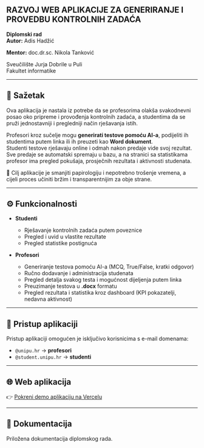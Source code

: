 ## RAZVOJ WEB APLIKACIJE ZA GENERIRANJE I PROVEDBU KONTROLNIH ZADAĆA  

**Diplomski rad**  
**Autor:** Adis Hadžić 

**Mentor:** doc.dr.sc. Nikola Tanković 

Sveučilište Jurja Dobrile u Puli  
Fakultet informatike  

---

## 📌 Sažetak  

Ova aplikacija je nastala iz potrebe da se profesorima olakša svakodnevni posao oko pripreme i provođenja kontrolnih zadaća, a studentima da se pruži jednostavniji i pregledniji način rješavanja istih.  

Profesori kroz sučelje mogu **generirati testove pomoću AI-a**, podijeliti ih studentima putem linka ili ih preuzeti kao **Word dokument**.  
Studenti testove rješavaju online i odmah nakon predaje vide svoj rezultat. Sve predaje se automatski spremaju u bazu, a na stranici sa statistikama profesor ima pregled pokušaja, prosječnih rezultata i aktivnosti studenata.  

🎯 Cilj aplikacije je smanjiti papirologiju i nepotrebno trošenje vremena, a cijeli proces učiniti bržim i transparentnijim za obje strane.  

---

## ⚙️ Funkcionalnosti  

- **Studenti**  
  - Rješavanje kontrolnih zadaća putem poveznice  
  - Pregled i uvid u vlastite rezultate  
  - Pregled statistike postignuća  

- **Profesori**  
  - Generiranje testova pomoću AI-a (MCQ, True/False, kratki odgovor)  
  - Ručno dodavanje i administracija studenata  
  - Pregled detalja svakog testa i mogućnost dijeljenja putem linka  
  - Preuzimanje testova u **.docx** formatu  
  - Pregled rezultata i statistika kroz dashboard (KPI pokazatelji, nedavna aktivnost)  

---

## 🔑 Pristup aplikaciji

Pristup aplikaciji omogućen je isključivo korisnicima s e-mail domenama:  
- `@unipu.hr` → **profesori**  
- `@student.unipu.hr` → **studenti**  

---

## 🌐 Web aplikacija  

👉 [Pokreni demo aplikaciju na Vercelu](https://admin-dashboard-v2-five.vercel.app/)  

---

## 📄 Dokumentacija  

Priložena dokumentacija diplomskog rada.  
